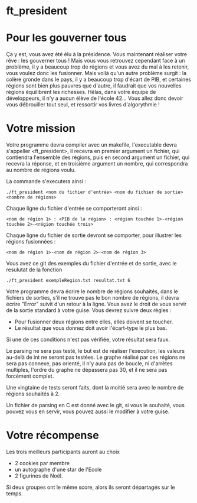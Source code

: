 # ft_president

# Pour les gouverner tous

Ça y est, vous avez été élu à la présidence. Vous maintenant réaliser votre rêve : les gouverner tous !
Mais vous vous retrouvez cependant face à un problème, il y a beaucoup trop de régions et vous avez du mal à les retenir, vous voulez donc les fusionner. Mais voilà qu'un autre problème surgit : la colère gronde dans le pays, il y a beaucoup trop d'écart de PIB, et certaines régions sont bien plus pauvres que d'autre, il faudrait que vos nouvelles régions équilibrent les richesses. Hélas, dans votre équipe de développeurs, il n'y a aucun élève de l'école 42... Vous allez donc devoir vous débrouiller tout seul, et ressortir vos livres d'algorythmie !

# Votre mission

Votre programme devra compiler avec un makefile, l'executable devra s'appeller <ft_president>, il recevra en premier argument un fichier, qui contiendra l'ensemble des régions, puis en second argument un fichier, qui recevra la réponse, et en troisième argument un nombre, qui correspondra au nombre de régions voulu. 
  
  La commande s'executera ainsi : 
	
```./ft_president <nom du fichier d'entrée> <nom du fichier de sortie> <nombre de régions>```

  Chaque ligne du fichier d'entrée se comporteront ainsi :
	
```<nom de région 1> : <PIB de la région> : <région touchée 1>-<région touchée 2>-<région touchée trois>```

  Chaque ligne du fichier de sortie devront se comporter, pour illustrer les régions fusionnées :
	
```<nom de région 1>-<nom de région 2>-<nom de région 3>```

Vous avez ce git des exemples du fichier d'entrée et de sortie, avec le resulutat de la fonction 

```./ft_president exempleRegion.txt resultat.txt 6```

Votre programme devra écrire le nombre de régions souhaités, dans le fichiers de sorties, s'il ne trouve pas le bon nombre de régions, il devra écrire "Error" suivit d'un retour à la ligne. Vous avez le droit de vous servir de la sortie standard à votre guise. Vous devrez suivre deux règles :
  * Pour fusionner deux régions entre elles, elles doivent se toucher.
  * Le résultat que vous donnez doit avoir l'écart-type le plus bas.

Si une de ces conditions n'est pas vérifiée, votre résultat sera faux.


  Le parsing ne sera pas testé, le but est de réaliser l'execution, les valeurs au-delà de int ne seront pas testées.
  Le graphe réalisé par ces régions ne sera pas connexe, pas orienté, il n'y aura pas de boucle, ni d'arrètes multiples, l'ordre du graphe ne dépassera pas 30, et il ne sera pas forcément complet.

  Une vingtaine de tests seront faits, dont la moitié sera avec le nombre de régions souhaités à 2.
  
  Un fichier de parsing en C est donné avec le git, si vous le souhaité, vous pouvez vous en servir, vous pouvez aussi le modifier à votre guise.
  
  # Votre récompense
  
  Les trois meilleurs participants auront au choix
  * 2 cookies par membre
  * un autographe d'une star de l'Ecole
  * 2 figurines de Noël.
  
  Si deux groupes ont le même score, alors ils seront départagés sur le temps.
